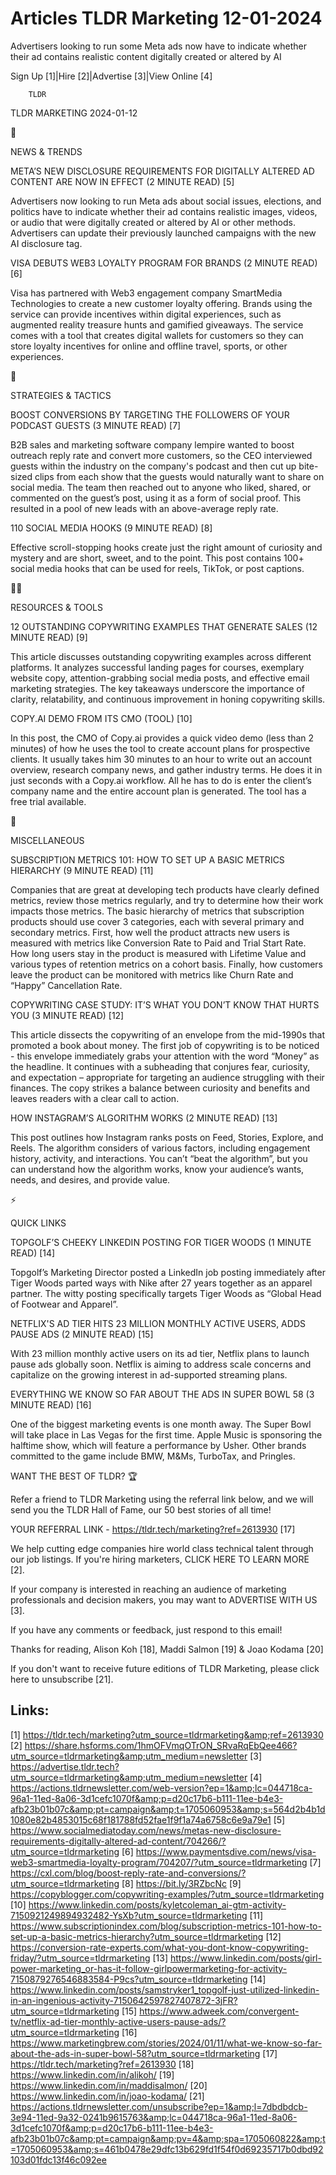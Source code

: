 # Articles TLDR Marketing 12-01-2024

Advertisers looking to run some Meta ads now have to indicate whether
their ad contains realistic content digitally created or altered by
AI  

Sign Up [1]|Hire [2]|Advertise [3]|View Online [4] 

		TLDR 

TLDR MARKETING 2024-01-12

📱 

NEWS & TRENDS

 META’S NEW DISCLOSURE REQUIREMENTS FOR DIGITALLY ALTERED AD CONTENT
ARE NOW IN EFFECT (2 MINUTE READ) [5] 

 Advertisers now looking to run Meta ads about social issues,
elections, and politics have to indicate whether their ad contains
realistic images, videos, or audio that were digitally created or
altered by AI or other methods. Advertisers can update their
previously launched campaigns with the new AI disclosure tag. 

 VISA DEBUTS WEB3 LOYALTY PROGRAM FOR BRANDS (2 MINUTE READ) [6] 

 Visa has partnered with Web3 engagement company SmartMedia
Technologies to create a new customer loyalty offering. Brands using
the service can provide incentives within digital experiences, such as
augmented reality treasure hunts and gamified giveaways. The service
comes with a tool that creates digital wallets for customers so they
can store loyalty incentives for online and offline travel, sports, or
other experiences. 

🚀 

STRATEGIES & TACTICS

 BOOST CONVERSIONS BY TARGETING THE FOLLOWERS OF YOUR PODCAST GUESTS
(3 MINUTE READ) [7] 

 B2B sales and marketing software company lempire wanted to boost
outreach reply rate and convert more customers, so the CEO interviewed
guests within the industry on the company's podcast and then cut up
bite-sized clips from each show that the guests would naturally want
to share on social media. The team then reached out to anyone who
liked, shared, or commented on the guest’s post, using it as a form
of social proof. This resulted in a pool of new leads with an
above-average reply rate. 

 110 SOCIAL MEDIA HOOKS (9 MINUTE READ) [8] 

 Effective scroll-stopping hooks create just the right amount of
curiosity and mystery and are short, sweet, and to the point. This
post contains 100+ social media hooks that can be used for reels,
TikTok, or post captions. 

🧑‍💻 

RESOURCES & TOOLS

 12 OUTSTANDING COPYWRITING EXAMPLES THAT GENERATE SALES (12 MINUTE
READ) [9] 

 This article discusses outstanding copywriting examples across
different platforms. It analyzes successful landing pages for courses,
exemplary website copy, attention-grabbing social media posts, and
effective email marketing strategies. The key takeaways underscore the
importance of clarity, relatability, and continuous improvement in
honing copywriting skills. 

 COPY.AI DEMO FROM ITS CMO (TOOL) [10] 

 In this post, the CMO of Copy.ai provides a quick video demo (less
than 2 minutes) of how he uses the tool to create account plans for
prospective clients. It usually takes him 30 minutes to an hour to
write out an account overview, research company news, and gather
industry terms. He does it in just seconds with a Copy.ai workflow.
All he has to do is enter the client’s company name and the entire
account plan is generated. The tool has a free trial available. 

🎁 

MISCELLANEOUS

 SUBSCRIPTION METRICS 101: HOW TO SET UP A BASIC METRICS HIERARCHY (9
MINUTE READ) [11] 

 Companies that are great at developing tech products have clearly
defined metrics, review those metrics regularly, and try to determine
how their work impacts those metrics. The basic hierarchy of metrics
that subscription products should use cover 3 categories, each with
several primary and secondary metrics. First, how well the product
attracts new users is measured with metrics like Conversion Rate to
Paid and Trial Start Rate. How long users stay in the product is
measured with Lifetime Value and various types of retention metrics on
a cohort basis. Finally, how customers leave the product can be
monitored with metrics like Churn Rate and “Happy” Cancellation
Rate. 

 COPYWRITING CASE STUDY: IT’S WHAT YOU DON’T KNOW THAT HURTS YOU
(3 MINUTE READ) [12] 

 This article dissects the copywriting of an envelope from the
mid-1990s that promoted a book about money. The first job of
copywriting is to be noticed - this envelope immediately grabs your
attention with the word “Money” as the headline. It continues with
a subheading that conjures fear, curiosity, and expectation –
appropriate for targeting an audience struggling with their finances.
The copy strikes a balance between curiosity and benefits and leaves
readers with a clear call to action. 

 HOW INSTAGRAM’S ALGORITHM WORKS (2 MINUTE READ) [13] 

 This post outlines how Instagram ranks posts on Feed, Stories,
Explore, and Reels. The algorithm considers of various factors,
including engagement history, activity, and interactions. You can’t
“beat the algorithm”, but you can understand how the algorithm
works, know your audience’s wants, needs, and desires, and provide
value. 

⚡ 

QUICK LINKS

 TOPGOLF’S CHEEKY LINKEDIN POSTING FOR TIGER WOODS (1 MINUTE READ)
[14] 

 Topgolf’s Marketing Director posted a LinkedIn job posting
immediately after Tiger Woods parted ways with Nike after 27 years
together as an apparel partner. The witty posting specifically targets
Tiger Woods as “Global Head of Footwear and Apparel”. 

 NETFLIX'S AD TIER HITS 23 MILLION MONTHLY ACTIVE USERS, ADDS PAUSE
ADS (2 MINUTE READ) [15] 

 With 23 million monthly active users on its ad tier, Netflix plans to
launch pause ads globally soon. Netflix is aiming to address scale
concerns and capitalize on the growing interest in ad-supported
streaming plans. 

 EVERYTHING WE KNOW SO FAR ABOUT THE ADS IN SUPER BOWL 58 (3 MINUTE
READ) [16] 

 One of the biggest marketing events is one month away. The Super Bowl
will take place in Las Vegas for the first time. Apple Music is
sponsoring the halftime show, which will feature a performance by
Usher. Other brands committed to the game include BMW, M&Ms, TurboTax,
and Pringles. 

WANT THE BEST OF TLDR? 🏆

Refer a friend to TLDR Marketing using the referral link below, and we
will send you the TLDR Hall of Fame, our 50 best stories of all time!

YOUR REFERRAL LINK - https://tldr.tech/marketing?ref=2613930 [17]

 We help cutting edge companies hire world class technical talent
through our job listings. If you're hiring marketers, CLICK HERE TO
LEARN MORE [2]. 

If your company is interested in reaching an audience of marketing
professionals and decision makers, you may want to ADVERTISE WITH US
[3]. 

If you have any comments or feedback, just respond to this email! 

Thanks for reading, 
Alison Koh [18], Maddi Salmon [19] & Joao Kodama [20] 

If you don't want to receive future editions of TLDR Marketing,
please click here to unsubscribe [21]. 

 

Links:
------
[1] https://tldr.tech/marketing?utm_source=tldrmarketing&amp;ref=2613930
[2] https://share.hsforms.com/1hmOFVmqOTrON_SRvaRqEbQee466?utm_source=tldrmarketing&amp;utm_medium=newsletter
[3] https://advertise.tldr.tech?utm_source=tldrmarketing&amp;utm_medium=newsletter
[4] https://actions.tldrnewsletter.com/web-version?ep=1&amp;lc=044718ca-96a1-11ed-8a06-3d1cefc1070f&amp;p=d20c17b6-b111-11ee-b4e3-afb23b01b07c&amp;pt=campaign&amp;t=1705060953&amp;s=564d2b4b1d1080e82b4853015c68f181788fd52fae1f9f1a74a6758c6e9a79e1
[5] https://www.socialmediatoday.com/news/metas-new-disclosure-requirements-digitally-altered-ad-content/704266/?utm_source=tldrmarketing
[6] https://www.paymentsdive.com/news/visa-web3-smartmedia-loyalty-program/704207/?utm_source=tldrmarketing
[7] https://cxl.com/blog/boost-reply-rate-and-conversions/?utm_source=tldrmarketing
[8] https://bit.ly/3RZbcNc
[9] https://copyblogger.com/copywriting-examples/?utm_source=tldrmarketing
[10] https://www.linkedin.com/posts/kyletcoleman_ai-gtm-activity-7150921249894932482-YsXb?utm_source=tldrmarketing
[11] https://www.subscriptionindex.com/blog/subscription-metrics-101-how-to-set-up-a-basic-metrics-hierarchy?utm_source=tldrmarketing
[12] https://conversion-rate-experts.com/what-you-dont-know-copywriting-friday/?utm_source=tldrmarketing
[13] https://www.linkedin.com/posts/girl-power-marketing_or-has-it-follow-girlpowermarketing-for-activity-7150879276546883584-P9cs?utm_source=tldrmarketing
[14] https://www.linkedin.com/posts/samstryker1_topgolf-just-utilized-linkedin-in-an-ingenious-activity-7150642597827407872-3jFR?utm_source=tldrmarketing
[15] https://www.adweek.com/convergent-tv/netflix-ad-tier-monthly-active-users-pause-ads/?utm_source=tldrmarketing
[16] https://www.marketingbrew.com/stories/2024/01/11/what-we-know-so-far-about-the-ads-in-super-bowl-58?utm_source=tldrmarketing
[17] https://tldr.tech/marketing?ref=2613930
[18] https://www.linkedin.com/in/alikoh/
[19] https://www.linkedin.com/in/maddisalmon/
[20] https://www.linkedin.com/in/joao-kodama/
[21] https://actions.tldrnewsletter.com/unsubscribe?ep=1&amp;l=7dbdbdcb-3e94-11ed-9a32-0241b9615763&amp;lc=044718ca-96a1-11ed-8a06-3d1cefc1070f&amp;p=d20c17b6-b111-11ee-b4e3-afb23b01b07c&amp;pt=campaign&amp;pv=4&amp;spa=1705060822&amp;t=1705060953&amp;s=461b0478e29dfc13b629fd1f54f0d69235717b0dbd92103d01fdc13f46c092ee